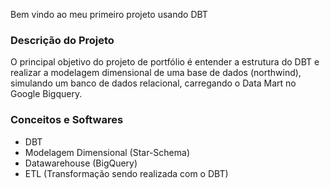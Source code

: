 Bem vindo ao meu primeiro projeto usando DBT

### Descrição do Projeto

O principal objetivo do projeto de portfólio é entender a estrutura do DBT e realizar a modelagem dimensional
de uma base de dados (northwind), simulando um banco de dados relacional, carregando o Data Mart no Google Bigquery.

### Conceitos e Softwares

- DBT
- Modelagem Dimensional (Star-Schema)
- Datawarehouse (BigQuery)
- ETL (Transformação sendo realizada com o DBT)